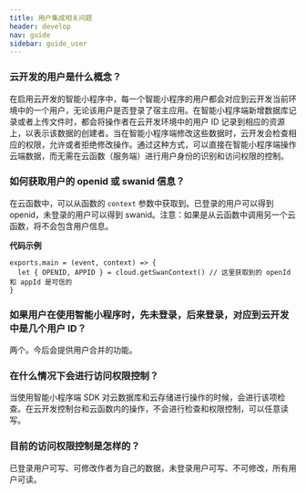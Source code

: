 ```yaml
---
title: 用户集成相关问题
header: develop
nav: guide
sidebar: guide_user
---
```

 

### 云开发的用户是什么概念？
在启用云开发的智能小程序中，每一个智能小程序的用户都会对应到云开发当前环境中的一个用户，无论该用户是否登录了宿主应用。在智能小程序端新增数据库记录或者上传文件时，都会将操作者在云开发环境中的用户 ID 记录到相应的资源上，以表示该数据的创建者。当在智能小程序端修改这些数据时，云开发会检查相应的权限，允许或者拒绝修改操作。通过这种方式，可以直接在智能小程序端操作云端数据，而无需在云函数（服务端）进行用户身份的识别和访问权限的控制。

### 如何获取用户的 openid 或 swanid 信息？
在云函数中，可以从函数的 `context` 参数中获取到。已登录的用户可以得到 openid，未登录的用户可以得到 swanid。注意：如果是从云函数中调用另一个云函数，将不会包含用户信息。

**代码示例**
```
exports.main = (event, context) => {
  let { OPENID, APPID } = cloud.getSwanContext() // 这里获取到的 openId 和 appId 是可信的
}
```

### 如果用户在使用智能小程序时，先未登录，后来登录，对应到云开发中是几个用户 ID？
两个。今后会提供用户合并的功能。

### 在什么情况下会进行访问权限控制？
当使用智能小程序端 SDK 对云数据库和云存储进行操作的时候，会进行该项检查。在云开发控制台和云函数内的操作，不会进行检查和权限控制，可以任意读写。

### 目前的访问权限控制是怎样的？
已登录用户可写、可修改作者为自己的数据，未登录用户可写、不可修改，所有用户可读。

